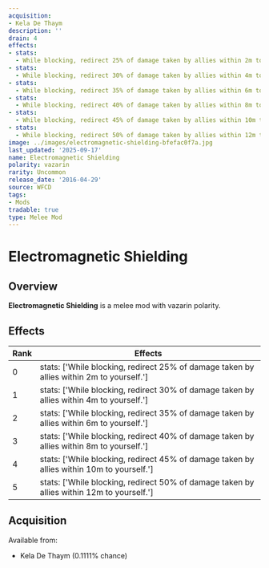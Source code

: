 ```yaml
---
acquisition:
- Kela De Thaym
description: ''
drain: 4
effects:
- stats:
  - While blocking, redirect 25% of damage taken by allies within 2m to yourself.
- stats:
  - While blocking, redirect 30% of damage taken by allies within 4m to yourself.
- stats:
  - While blocking, redirect 35% of damage taken by allies within 6m to yourself.
- stats:
  - While blocking, redirect 40% of damage taken by allies within 8m to yourself.
- stats:
  - While blocking, redirect 45% of damage taken by allies within 10m to yourself.
- stats:
  - While blocking, redirect 50% of damage taken by allies within 12m to yourself.
image: ../images/electromagnetic-shielding-bfefac0f7a.jpg
last_updated: '2025-09-17'
name: Electromagnetic Shielding
polarity: vazarin
rarity: Uncommon
release_date: '2016-04-29'
source: WFCD
tags:
- Mods
tradable: true
type: Melee Mod
---
```


# Electromagnetic Shielding

## Overview

**Electromagnetic Shielding** is a melee mod with vazarin polarity.

## Effects

| Rank | Effects |
|------|----------|
| 0 | stats: ['While blocking, redirect 25% of damage taken by allies within 2m to yourself.'] |
| 1 | stats: ['While blocking, redirect 30% of damage taken by allies within 4m to yourself.'] |
| 2 | stats: ['While blocking, redirect 35% of damage taken by allies within 6m to yourself.'] |
| 3 | stats: ['While blocking, redirect 40% of damage taken by allies within 8m to yourself.'] |
| 4 | stats: ['While blocking, redirect 45% of damage taken by allies within 10m to yourself.'] |
| 5 | stats: ['While blocking, redirect 50% of damage taken by allies within 12m to yourself.'] |

## Acquisition

Available from:
- Kela De Thaym (0.1111% chance)

